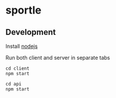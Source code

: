 # sportle

## Development
Install [nodejs](https://nodejs.org/en)

Run both client and server in separate tabs
```bsh
cd client
npm start
```

```bsh
cd api
npm start
```
